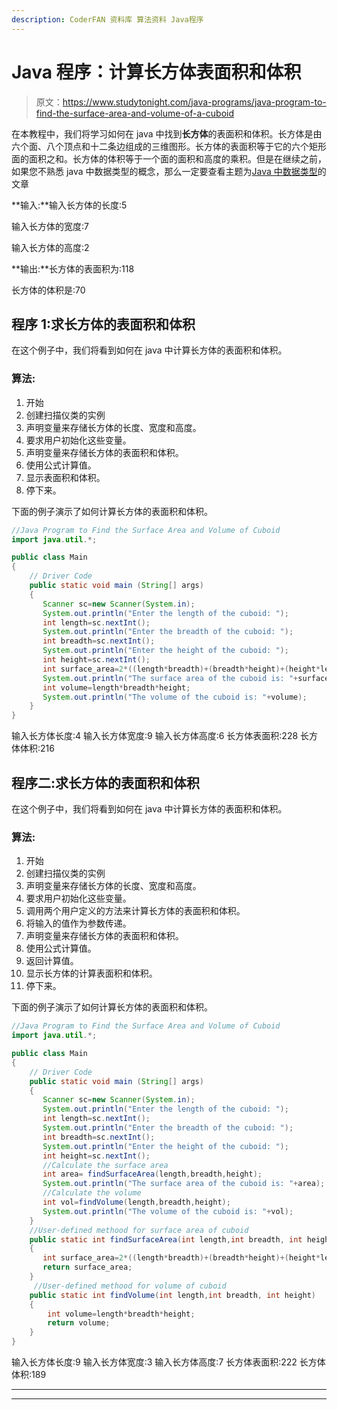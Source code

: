 ```yaml
---
description: CoderFAN 资料库 算法资料 Java程序
---
```


# Java 程序：计算长方体表面积和体积

> 原文：<https://www.studytonight.com/java-programs/java-program-to-find-the-surface-area-and-volume-of-a-cuboid>

在本教程中，我们将学习如何在 java 中找到**长方体**的表面积和体积。长方体是由六个面、八个顶点和十二条边组成的三维图形。长方体的表面积等于它的六个矩形面的面积之和。长方体的体积等于一个面的面积和高度的乘积。但是在继续之前，如果您不熟悉 java 中数据类型的概念，那么一定要查看主题为[Java 中数据类型](https://www.studytonight.com/java/datatypes-and-identifier.php)的文章

**输入:**输入长方体的长度:5

输入长方体的宽度:7

输入长方体的高度:2

**输出:**长方体的表面积为:118

长方体的体积是:70

## 程序 1:求长方体的表面积和体积

在这个例子中，我们将看到如何在 java 中计算长方体的表面积和体积。

### 算法:

1.  开始
2.  创建扫描仪类的实例
3.  声明变量来存储长方体的长度、宽度和高度。
4.  要求用户初始化这些变量。
5.  声明变量来存储长方体的表面积和体积。
6.  使用公式计算值。
7.  显示表面积和体积。
8.  停下来。

下面的例子演示了如何计算长方体的表面积和体积。

```java
//Java Program to Find the Surface Area and Volume of Cuboid
import java.util.*;

public class Main 
{
    // Driver Code
    public static void main (String[] args)
    {
       Scanner sc=new Scanner(System.in);
       System.out.println("Enter the length of the cuboid: ");
       int length=sc.nextInt();
       System.out.println("Enter the breadth of the cuboid: ");
       int breadth=sc.nextInt();
       System.out.println("Enter the height of the cuboid: ");
       int height=sc.nextInt();
       int surface_area=2*((length*breadth)+(breadth*height)+(height*length));
       System.out.println("The surface area of the cuboid is: "+surface_area);
       int volume=length*breadth*height;
       System.out.println("The volume of the cuboid is: "+volume);
    }
}
```

输入长方体长度:4
输入长方体宽度:9
输入长方体高度:6
长方体表面积:228
长方体体积:216

## 程序二:求长方体的表面积和体积

在这个例子中，我们将看到如何在 java 中计算长方体的表面积和体积。

### 算法:

1.  开始
2.  创建扫描仪类的实例
3.  声明变量来存储长方体的长度、宽度和高度。
4.  要求用户初始化这些变量。
5.  调用两个用户定义的方法来计算长方体的表面积和体积。
6.  将输入的值作为参数传递。
7.  声明变量来存储长方体的表面积和体积。
8.  使用公式计算值。
9.  返回计算值。
10.  显示长方体的计算表面积和体积。
11.  停下来。

下面的例子演示了如何计算长方体的表面积和体积。

```java
//Java Program to Find the Surface Area and Volume of Cuboid
import java.util.*;

public class Main 
{
    // Driver Code
    public static void main (String[] args)
    {
       Scanner sc=new Scanner(System.in);
       System.out.println("Enter the length of the cuboid: ");
       int length=sc.nextInt();
       System.out.println("Enter the breadth of the cuboid: ");
       int breadth=sc.nextInt();
       System.out.println("Enter the height of the cuboid: ");
       int height=sc.nextInt();
       //Calculate the surface area
       int area= findSurfaceArea(length,breadth,height);
       System.out.println("The surface area of the cuboid is: "+area);
       //Calculate the volume
       int vol=findVolume(length,breadth,height);
       System.out.println("The volume of the cuboid is: "+vol);
    }
    //User-defined methood for surface area of cuboid
    public static int findSurfaceArea(int length,int breadth, int height)
    {
       int surface_area=2*((length*breadth)+(breadth*height)+(height*length));
       return surface_area;
    }
     //User-defined methood for volume of cuboid
    public static int findVolume(int length,int breadth, int height)
    {
        int volume=length*breadth*height;
        return volume;
    }
}
```

输入长方体长度:9
输入长方体宽度:3
输入长方体高度:7
长方体表面积:222
长方体体积:189

* * *

* * *